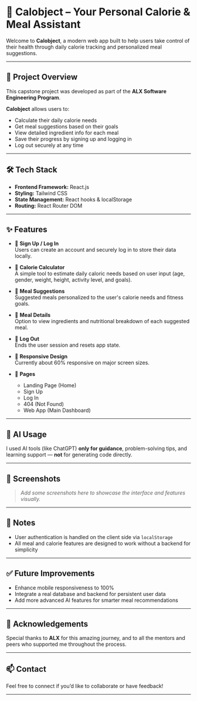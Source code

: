 # 🥗 Calobject – Your Personal Calorie & Meal Assistant

Welcome to **Calobject**, a modern web app built to help users take control of their health through daily calorie tracking and personalized meal suggestions.

---

## 🚀 Project Overview

This capstone project was developed as part of the **ALX Software Engineering Program**.

**Calobject** allows users to:
- Calculate their daily calorie needs
- Get meal suggestions based on their goals
- View detailed ingredient info for each meal
- Save their progress by signing up and logging in
- Log out securely at any time

---

## 🛠️ Tech Stack

- **Frontend Framework:** React.js
- **Styling:** Tailwind CSS
- **State Management:** React hooks & localStorage
- **Routing:** React Router DOM

---

## ✨ Features

- 🔐 **Sign Up / Log In**  
  Users can create an account and securely log in to store their data locally.

- 🧮 **Calorie Calculator**  
  A simple tool to estimate daily caloric needs based on user input (age, gender, weight, height, activity level, and goals).

- 🍱 **Meal Suggestions**  
  Suggested meals personalized to the user's calorie needs and fitness goals.

- 📝 **Meal Details**  
  Option to view ingredients and nutritional breakdown of each suggested meal.

- 🚪 **Log Out**  
  Ends the user session and resets app state.

- 📱 **Responsive Design**  
  Currently about 60% responsive on major screen sizes.

- 🧭 **Pages**  
  - Landing Page (Home)
  - Sign Up
  - Log In
  - 404 (Not Found)
  - Web App (Main Dashboard)

---

## 🤖 AI Usage

I used AI tools (like ChatGPT) **only for guidance**, problem-solving tips, and learning support — **not** for generating code directly.

---

## 📸 Screenshots

> _Add some screenshots here to showcase the interface and features visually._

---

## 📌 Notes

- User authentication is handled on the client side via `localStorage`
- All meal and calorie features are designed to work without a backend for simplicity

---

## ✅ Future Improvements

- Enhance mobile responsiveness to 100%
- Integrate a real database and backend for persistent user data
- Add more advanced AI features for smarter meal recommendations

---

## 🙌 Acknowledgements

Special thanks to **ALX** for this amazing journey, and to all the mentors and peers who supported me throughout the process.

---

## 📫 Contact

Feel free to connect if you’d like to collaborate or have feedback!

---
